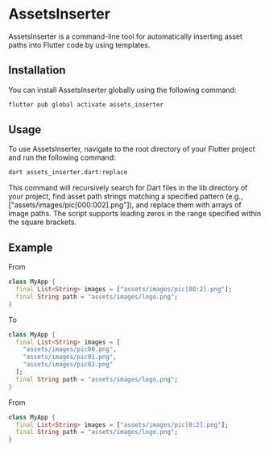 # AssetsInserter

AssetsInserter is a command-line tool for automatically inserting asset paths into Flutter code by using templates.

## Installation

You can install AssetsInserter globally using the following command:

```bash
flutter pub global activate assets_inserter
```

## Usage
To use AssetsInserter, navigate to the root directory of your Flutter project and run the following command:

```bash
dart assets_inserter.dart:replace
```

This command will recursively search for Dart files in the lib directory of your project, find asset path strings matching a specified pattern (e.g., ["assets/images/pic[000:002].png"]), and replace them with arrays of image paths. The script supports leading zeros in the range specified within the square brackets.

## Example

From
```dart
class MyApp {
  final List<String> images = ["assets/images/pic[00:2].png"];
  final String path = "assets/images/logo.png";
}

```

To
```dart
class MyApp {
  final List<String> images = [
    "assets/images/pic00.png",
    "assets/images/pic01.png",
    "assets/images/pic02.png"
  ];
  final String path = "assets/images/logo.png";
}
```

From
```dart
class MyApp {
  final List<String> images = ["assets/images/pic[0:2].png"];
  final String path = "assets/images/logo.png";
}

```

